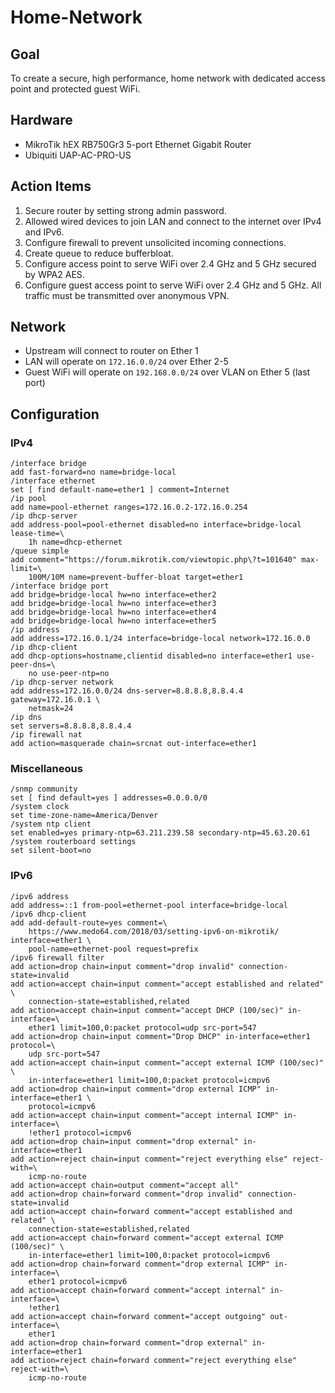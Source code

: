 # Home-Network

## Goal
To create a secure, high performance, home network with dedicated access point and protected guest WiFi.

## Hardware
* MikroTik hEX RB750Gr3 5-port Ethernet Gigabit Router
* Ubiquiti UAP-AC-PRO-US

## Action Items
1. Secure router by setting strong admin password.
1. Allowed wired devices to join LAN and connect to the internet over IPv4 and IPv6.
1. Configure firewall to prevent unsolicited incoming connections.
1. Create queue to reduce bufferbloat.
1. Configure access point to serve WiFi over 2.4 GHz and 5 GHz secured by WPA2 AES.
1. Configure guest access point to serve WiFi over 2.4 GHz and 5 GHz. All traffic must be transmitted over anonymous VPN.

## Network
* Upstream will connect to router on Ether 1
* LAN will operate on `172.16.0.0/24` over Ether 2-5
* Guest WiFi will operate on `192.168.0.0/24` over VLAN on Ether 5 (last port)

## Configuration

### IPv4
```
/interface bridge
add fast-forward=no name=bridge-local
/interface ethernet
set [ find default-name=ether1 ] comment=Internet
/ip pool
add name=pool-ethernet ranges=172.16.0.2-172.16.0.254
/ip dhcp-server
add address-pool=pool-ethernet disabled=no interface=bridge-local lease-time=\
    1h name=dhcp-ethernet
/queue simple
add comment="https://forum.mikrotik.com/viewtopic.php\?t=101640" max-limit=\
    100M/10M name=prevent-buffer-bloat target=ether1
/interface bridge port
add bridge=bridge-local hw=no interface=ether2
add bridge=bridge-local hw=no interface=ether3
add bridge=bridge-local hw=no interface=ether4
add bridge=bridge-local hw=no interface=ether5
/ip address
add address=172.16.0.1/24 interface=bridge-local network=172.16.0.0
/ip dhcp-client
add dhcp-options=hostname,clientid disabled=no interface=ether1 use-peer-dns=\
    no use-peer-ntp=no
/ip dhcp-server network
add address=172.16.0.0/24 dns-server=8.8.8.8,8.8.4.4 gateway=172.16.0.1 \
    netmask=24
/ip dns
set servers=8.8.8.8,8.8.4.4
/ip firewall nat
add action=masquerade chain=srcnat out-interface=ether1
```

### Miscellaneous
```
/snmp community
set [ find default=yes ] addresses=0.0.0.0/0
/system clock
set time-zone-name=America/Denver
/system ntp client
set enabled=yes primary-ntp=63.211.239.58 secondary-ntp=45.63.20.61
/system routerboard settings
set silent-boot=no
```

### IPv6
```
/ipv6 address
add address=::1 from-pool=ethernet-pool interface=bridge-local
/ipv6 dhcp-client
add add-default-route=yes comment=\
    https://www.medo64.com/2018/03/setting-ipv6-on-mikrotik/ interface=ether1 \
    pool-name=ethernet-pool request=prefix
/ipv6 firewall filter
add action=drop chain=input comment="drop invalid" connection-state=invalid
add action=accept chain=input comment="accept established and related" \
    connection-state=established,related
add action=accept chain=input comment="accept DHCP (100/sec)" in-interface=\
    ether1 limit=100,0:packet protocol=udp src-port=547
add action=drop chain=input comment="Drop DHCP" in-interface=ether1 protocol=\
    udp src-port=547
add action=accept chain=input comment="accept external ICMP (100/sec)" \
    in-interface=ether1 limit=100,0:packet protocol=icmpv6
add action=drop chain=input comment="drop external ICMP" in-interface=ether1 \
    protocol=icmpv6
add action=accept chain=input comment="accept internal ICMP" in-interface=\
    !ether1 protocol=icmpv6
add action=drop chain=input comment="drop external" in-interface=ether1
add action=reject chain=input comment="reject everything else" reject-with=\
    icmp-no-route
add action=accept chain=output comment="accept all"
add action=drop chain=forward comment="drop invalid" connection-state=invalid
add action=accept chain=forward comment="accept established and related" \
    connection-state=established,related
add action=accept chain=forward comment="accept external ICMP (100/sec)" \
    in-interface=ether1 limit=100,0:packet protocol=icmpv6
add action=drop chain=forward comment="drop external ICMP" in-interface=\
    ether1 protocol=icmpv6
add action=accept chain=forward comment="accept internal" in-interface=\
    !ether1
add action=accept chain=forward comment="accept outgoing" out-interface=\
    ether1
add action=drop chain=forward comment="drop external" in-interface=ether1
add action=reject chain=forward comment="reject everything else" reject-with=\
    icmp-no-route
```
